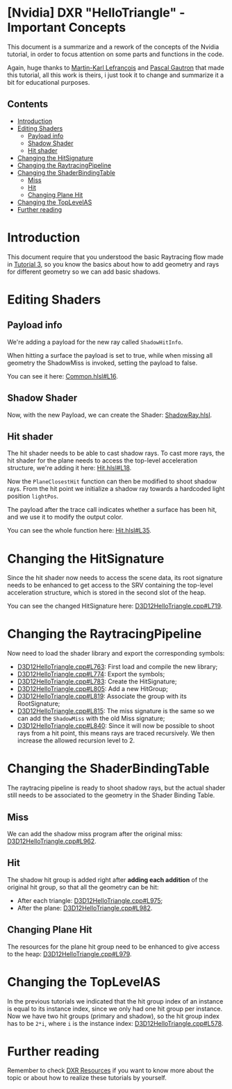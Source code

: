 # [Nvidia] DXR "HelloTriangle"  - Important Concepts
This document is a summarize and a rework of the concepts of the Nvidia tutorial, in order to focus attention on some parts and functions in the code.

Again, huge thanks to [Martin-Karl Lefrançois](https://devblogs.nvidia.com/author/mlefrancois/) and [Pascal Gautron](https://devblogs.nvidia.com/author/pgautron/) that made this tutorial, all this work is theirs, i just took it to change and summarize it a bit for educational purposes.

## Contents
- [Introduction](#introduction)
- [Editing Shaders](#editing-shaders)
  - [Payload info](#payload-info)
  - [Shadow Shader](#shadow-shader)
  - [Hit shader](#hit-shader)
- [Changing the HitSignature](#changing-the-hitsignature)
- [Changing the RaytracingPipeline](#changing-the-raytracingpipeline)
- [Changing the ShaderBindingTable](#changing-the-shaderbindingtable)
  - [Miss](#miss)
  - [Hit](#hit)
  - [Changing Plane Hit](#changing-plane-hit)
- [Changing the TopLevelAS](#changing-the-toplevelas)
- [Further reading](#further-reading)

# Introduction
This document require that you understood the basic Raytracing flow made in [Tutorial 3](https://github.com/ScrappyCocco/DirectX-DXR-Tutorials/tree/master/03-DXRTriangle-PerInstanceData), so you know the basics about how to add geometry and rays for different geometry so we can add basic shadows.

# Editing Shaders
## Payload info
We're adding a payload for the new ray called `ShadowHitInfo`.

When hitting a surface the payload is set to true, while when missing all geometry the ShadowMiss is invoked, setting the payload to false.

You can see it here: [Common.hlsl#L16](https://github.com/ScrappyCocco/DirectX-DXR-Tutorials/blob/master/04-DXRTriangle-AnotherRayType/Project/shaders/Common.hlsl#L16).

## Shadow Shader
Now, with the new Payload, we can create the Shader: [ShadowRay.hlsl](https://github.com/ScrappyCocco/DirectX-DXR-Tutorials/blob/master/04-DXRTriangle-AnotherRayType/Project/shaders/ShadowRay.hlsl).

## Hit shader
The hit shader needs to be able to cast shadow rays. To cast more rays, the hit shader for the plane needs to access the top-level acceleration structure, we're adding it here: [Hit.hlsl#L18](https://github.com/ScrappyCocco/DirectX-DXR-Tutorials/blob/master/04-DXRTriangle-AnotherRayType/Project/shaders/Hit.hlsl#L18).

Now the `PlaneClosestHit` function can then be modified to shoot shadow rays. From the hit point we initialize a shadow ray towards a hardcoded light position `lightPos`.

The payload after the trace call indicates whether a surface has been hit, and we use it to modify the output color.

You can see the whole function here: [Hit.hlsl#L35](https://github.com/ScrappyCocco/DirectX-DXR-Tutorials/blob/master/04-DXRTriangle-AnotherRayType/Project/shaders/Hit.hlsl#L35).

# Changing the HitSignature
Since the hit shader now needs to access the scene data, its root signature needs to be enhanced to get access to the SRV containing the top-level acceleration structure, which is stored in the second slot of the heap.

You can see the changed HitSignature here: [D3D12HelloTriangle.cpp#L719](https://github.com/ScrappyCocco/DirectX-DXR-Tutorials/blob/master/04-DXRTriangle-AnotherRayType/Project/D3D12HelloTriangle.cpp#L719).

# Changing the RaytracingPipeline
Now need to load the shader library and export the corresponding symbols:

* [D3D12HelloTriangle.cpp#L763](https://github.com/ScrappyCocco/DirectX-DXR-Tutorials/blob/master/04-DXRTriangle-AnotherRayType/Project/D3D12HelloTriangle.cpp#L763): First load and compile the new library;
* [D3D12HelloTriangle.cpp#L774](https://github.com/ScrappyCocco/DirectX-DXR-Tutorials/blob/master/04-DXRTriangle-AnotherRayType/Project/D3D12HelloTriangle.cpp#L774): Export the symbols;
* [D3D12HelloTriangle.cpp#L783](https://github.com/ScrappyCocco/DirectX-DXR-Tutorials/blob/master/04-DXRTriangle-AnotherRayType/Project/D3D12HelloTriangle.cpp#L783): Create the HitSignature;
* [D3D12HelloTriangle.cpp#L805](https://github.com/ScrappyCocco/DirectX-DXR-Tutorials/blob/master/04-DXRTriangle-AnotherRayType/Project/D3D12HelloTriangle.cpp#L805): Add a new HitGroup;
* [D3D12HelloTriangle.cpp#L819](https://github.com/ScrappyCocco/DirectX-DXR-Tutorials/blob/master/04-DXRTriangle-AnotherRayType/Project/D3D12HelloTriangle.cpp#L819): Associate the group with its RootSignature;
* [D3D12HelloTriangle.cpp#L815](https://github.com/ScrappyCocco/DirectX-DXR-Tutorials/blob/master/04-DXRTriangle-AnotherRayType/Project/D3D12HelloTriangle.cpp#L815): The miss signature is the same so we can add the `ShadowMiss` with the old Miss signature;
* [D3D12HelloTriangle.cpp#L840](https://github.com/ScrappyCocco/DirectX-DXR-Tutorials/blob/master/04-DXRTriangle-AnotherRayType/Project/D3D12HelloTriangle.cpp#L840): Since it will now be possible to shoot rays from a hit point, this means rays are traced recursively. We then increase the allowed recursion level to 2.

# Changing the ShaderBindingTable
The raytracing pipeline is ready to shoot shadow rays, but the actual shader still needs to be associated to the geometry in the Shader Binding Table.

## Miss
We can add the shadow miss program after the original miss: [D3D12HelloTriangle.cpp#L962](https://github.com/ScrappyCocco/DirectX-DXR-Tutorials/blob/master/04-DXRTriangle-AnotherRayType/Project/D3D12HelloTriangle.cpp#L962).

## Hit
The shadow hit group is added right after **adding each addition** of the original hit group, so that all the geometry can be hit:
* After each triangle: [D3D12HelloTriangle.cpp#L975](https://github.com/ScrappyCocco/DirectX-DXR-Tutorials/blob/master/04-DXRTriangle-AnotherRayType/Project/D3D12HelloTriangle.cpp#L975);
* After the plane: [D3D12HelloTriangle.cpp#L982](https://github.com/ScrappyCocco/DirectX-DXR-Tutorials/blob/master/04-DXRTriangle-AnotherRayType/Project/D3D12HelloTriangle.cpp#L982).

## Changing Plane Hit
The resources for the plane hit group need to be enhanced to give access to the heap: [D3D12HelloTriangle.cpp#L979](https://github.com/ScrappyCocco/DirectX-DXR-Tutorials/blob/master/04-DXRTriangle-AnotherRayType/Project/D3D12HelloTriangle.cpp#L979).

# Changing the TopLevelAS
In the previous tutorials we indicated that the hit group index of an instance is equal to its instance index, since we only had one hit group per instance. Now we have two hit groups (primary and shadow), so the hit group index has to be `2*i`, where `i` is the instance index: [D3D12HelloTriangle.cpp#L578](https://github.com/ScrappyCocco/DirectX-DXR-Tutorials/blob/master/04-DXRTriangle-AnotherRayType/Project/D3D12HelloTriangle.cpp#L578).

# Further reading
Remember to check [DXR Resources](https://github.com/ScrappyCocco/DirectX-DXR-Tutorials#resources) if you want to know more about the topic or about how to realize these tutorials by yourself.
